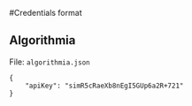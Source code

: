 #Credentials format

## Algorithmia

File: `algorithmia.json`

```
{
	"apiKey": "simR5cRaeXb8nEgI5GUp6a2R+721"
}
```